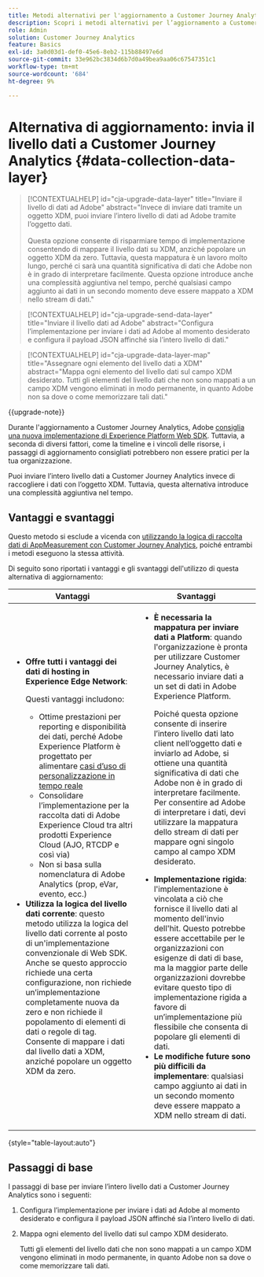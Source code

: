 ```yaml
---
title: Metodi alternativi per l'aggiornamento a Customer Journey Analytics
description: Scopri i metodi alternativi per l’aggiornamento a Customer Journey Analytics
role: Admin
solution: Customer Journey Analytics
feature: Basics
exl-id: 3a0d03d1-def0-45e6-8eb2-115b88497e6d
source-git-commit: 33e962bc3834d6b7d0a49bea9aa06c67547351c1
workflow-type: tm+mt
source-wordcount: '684'
ht-degree: 9%

---
```


# Alternativa di aggiornamento: invia il livello dati a Customer Journey Analytics {#data-collection-data-layer}

<!-- markdownlint-disable MD034 -->

>[!CONTEXTUALHELP]
>id="cja-upgrade-data-layer"
>title="Inviare il livello di dati ad Adobe"
>abstract="Invece di inviare dati tramite un oggetto XDM, puoi inviare l’intero livello di dati ad Adobe tramite l’oggetto dati.<br><br>Questa opzione consente di risparmiare tempo di implementazione consentendo di mappare il livello dati su XDM, anziché popolare un oggetto XDM da zero. Tuttavia, questa mappatura è un lavoro molto lungo, perché ci sarà una quantità significativa di dati che Adobe non è in grado di interpretare facilmente. Questa opzione introduce anche una complessità aggiuntiva nel tempo, perché qualsiasi campo aggiunto ai dati in un secondo momento deve essere mappato a XDM nello stream di dati."

<!-- markdownlint-enable MD034 -->

<!-- markdownlint-disable MD034 -->

>[!CONTEXTUALHELP]
>id="cja-upgrade-send-data-layer"
>title="Inviare il livello dati ad Adobe"
>abstract="Configura l’implementazione per inviare i dati ad Adobe al momento desiderato e configura il payload JSON affinché sia l’intero livello di dati."

<!-- markdownlint-enable MD034 -->

<!-- markdownlint-disable MD034 -->

>[!CONTEXTUALHELP]
>id="cja-upgrade-data-layer-map"
>title="Assegnare ogni elemento del livello dati a XDM"
>abstract="Mappa ogni elemento del livello dati sul campo XDM desiderato. Tutti gli elementi del livello dati che non sono mappati a un campo XDM vengono eliminati in modo permanente, in quanto Adobe non sa dove o come memorizzare tali dati."

<!-- markdownlint-enable MD034 -->

{{upgrade-note}}

Durante l&#39;aggiornamento a Customer Journey Analytics, Adobe [consiglia una nuova implementazione di Experience Platform Web SDK](/help/getting-started/cja-upgrade/cja-upgrade-recommendations.md). Tuttavia, a seconda di diversi fattori, come la timeline e i vincoli delle risorse, i passaggi di aggiornamento consigliati potrebbero non essere pratici per la tua organizzazione.

Puoi inviare l’intero livello dati a Customer Journey Analytics invece di raccogliere i dati con l’oggetto XDM. Tuttavia, questa alternativa introduce una complessità aggiuntiva nel tempo.

## Vantaggi e svantaggi

Questo metodo si esclude a vicenda con [utilizzando la logica di raccolta dati di AppMeasurement con Customer Journey Analytics](/help/getting-started/cja-upgrade/cja-upgrade-alternative-appmeasurement.md), poiché entrambi i metodi eseguono la stessa attività.

Di seguito sono riportati i vantaggi e gli svantaggi dell&#39;utilizzo di questa alternativa di aggiornamento:

| Vantaggi | Svantaggi |
|----------|---------|
| <ul><li>**Offre tutti i vantaggi dei dati di hosting in Experience Edge Network**: <p>Questi vantaggi includono:</p><ul><li>Ottime prestazioni per reporting e disponibilità dei dati, perché Adobe Experience Platform è progettato per alimentare [casi d’uso di personalizzazione in tempo reale](https://experienceleague.adobe.com/docs/experience-platform/destinations/ui/activate/configure-personalization-destinations.html?lang=it)</li><li>Consolidare l’implementazione per la raccolta dati di Adobe Experience Cloud tra altri prodotti Experience Cloud (AJO, RTCDP e così via)</li><li>Non si basa sulla nomenclatura di Adobe Analytics (prop, eVar, evento, ecc.)</li></ul><li>**Utilizza la logica del livello dati corrente**: questo metodo utilizza la logica del livello dati corrente al posto di un&#39;implementazione convenzionale di Web SDK. Anche se questo approccio richiede una certa configurazione, non richiede un’implementazione completamente nuova da zero e non richiede il popolamento di elementi di dati o regole di tag. Consente di mappare i dati dal livello dati a XDM, anziché popolare un oggetto XDM da zero.</li></ul> | <ul><li>**È necessaria la mappatura per inviare dati a Platform**: quando l&#39;organizzazione è pronta per utilizzare Customer Journey Analytics, è necessario inviare dati a un set di dati in Adobe Experience Platform. <p>Poiché questa opzione consente di inserire l’intero livello dati lato client nell’oggetto dati e inviarlo ad Adobe, si ottiene una quantità significativa di dati che Adobe non è in grado di interpretare facilmente. Per consentire ad Adobe di interpretare i dati, devi utilizzare la mappatura dello stream di dati per mappare ogni singolo campo al campo XDM desiderato.</p></li><li>**Implementazione rigida**: l&#39;implementazione è vincolata a ciò che fornisce il livello dati al momento dell&#39;invio dell&#39;hit. Questo potrebbe essere accettabile per le organizzazioni con esigenze di dati di base, ma la maggior parte delle organizzazioni dovrebbe evitare questo tipo di implementazione rigida a favore di un’implementazione più flessibile che consenta di popolare gli elementi di dati.</li><li>**Le modifiche future sono più difficili da implementare**: qualsiasi campo aggiunto ai dati in un secondo momento deve essere mappato a XDM nello stream di dati.</li></ul> |

{style="table-layout:auto"}

## Passaggi di base

I passaggi di base per inviare l’intero livello dati a Customer Journey Analytics sono i seguenti:

1. Configura l’implementazione per inviare i dati ad Adobe al momento desiderato e configura il payload JSON affinché sia l’intero livello di dati.

1. Mappa ogni elemento del livello dati sul campo XDM desiderato.

   Tutti gli elementi del livello dati che non sono mappati a un campo XDM vengono eliminati in modo permanente, in quanto Adobe non sa dove o come memorizzare tali dati.
